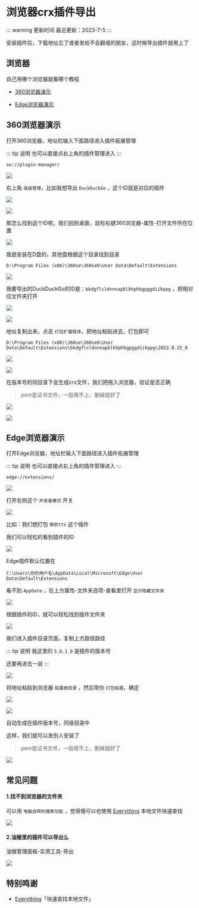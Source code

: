 # 浏览器crx插件导出

::: warning 更新时间
最近更新：2023-7-5
:::

安装插件后，下载地址忘了或者发给不会翻墙的朋友，这时候导出插件就用上了


## 浏览器

自己用哪个浏览器就看哪个教程


* [360浏览器演示](#360浏览器演示)

* [Edge浏览器演示](#edge浏览器演示)




## 360浏览器演示

打开360浏览器，地址栏输入下面路径进入插件拓展管理

::: tip 说明
也可以直接点右上角的插件管理进入
:::

```
se://plugin-manager/
```

![](./crx-01.png)

右上角 `高级管理`，比如我想导出 `DuckDuckGo` ，这个ID就是对应的插件

![](./crx-02.png)

![](./crx-03.png)


那怎么找到这个ID呢，我们回到桌面，鼠标右键360浏览器-属性-打开文件所在位置

![](./crx-04.png)


我是安装在D盘的，其他盘根据这个目录找到目录

```
D:\Program Files (x86)\360se\360se6\User Data\Default\Extensions
```

![](./crx-05.png)


我要导出的DuckDuckGo的ID是：`bkdgflcldnnnapblkhphbgpggdiikppg` ，把相对应文件夹打开


![](./crx-06.png)

![](./crx-07.png)


地址复制出来，点击 `打包扩展程序`，把地址粘贴进去，打包即可

```
D:\Program Files (x86)\360se\360se6\User Data\Default\Extensions\bkdgflcldnnnapblkhphbgpggdiikppg\2022.8.25_0
```

![](./crx-08.png)


![](./crx-09.png)


在版本号的同目录下会生成crx文件，我们把拖入浏览器，验证是否正确

> pem是证书文件，一般用不上，删掉就好了

![](./crx-10.png)

![](./crx-11.png)



## Edge浏览器演示

打开Edge浏览器，地址栏输入下面路径进入插件拓展管理

::: tip 说明
也可以直接点右上角的插件管理进入
:::

```
edge://extensions/
```

![](./crx-12.png)


打开右侧这个 `开发者模式` 开关

![](./crx-13.png)


比如：我们想打包 `微软tts` 这个插件

我们可以轻松的看到插件的ID

![](./crx-14.png)


Edge插件默认位置在

```
C:\Users\你的用户名\AppData\Local\Microsoft\Edge\User Data\Default\Extensions
```

看不到 `AppDate` ，在上方属性-文件夹选项-查看里打开 `显示隐藏文件夹`

![](./crx-15.png)

根据插件的ID，就可以轻松找到插件文件夹

![](./crx-16.png)


我们进入插件目录页面，复制上方路径路径

::: tip 说明
我这里的 `5.0.1_0` 是插件的版本号

还要再进去一层
:::

![](./crx-17.png)

将地址粘贴到浏览器 `拓展根目录` ，然后带你 `打包拓展`，确定

![](./crx-18.png)

![](./crx-19.png)


自动生成在插件版本号，同级目录中

这样，我们就可以发别人安装了

> pem是证书文件，一般用不上，删掉就好了

![](./crx-20.png)




## 常见问题



#### 1.找不到浏览器的文件夹

可以用 `电脑自带的搜索功能` ，觉得慢可以也使用 [Everything](https://www.voidtools.com/zh-cn/) 本地文件快速查找

![](./crx-21.png)



#### 2.油猴里的插件可以导出么

油猴管理面板-实用工具-导出

![](./crx-22.png)



## 特别鸣谢


* [Everything](https://www.voidtools.com/zh-cn/)「快速查找本地文件」
